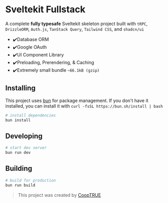 # Sveltekit Fullstack

A complete **fully typesafe** Sveltekit skeleton project built with `tRPC`, `DrizzleORM`, `Auth.js`, `TanStack Query`, `Tailwind CSS`, and `shadcn/ui`

- ✔️Database ORM
- ✔️Google OAuth
- ✔️UI Component Library
- ✔️Preloading, Prerendering, & Caching
- ✔️Extremely small bundle `~66.1kB (gzip)`

## Installing

This project uses [bun](https://bun.sh/) for package management. If you don't have it installed, you can install it with `curl -fsSL https://bun.sh/install | bash`

```bash
# install dependencies
bun install
```

## Developing

```bash
# start dev server
bun run dev
```

## Building

```bash
# build for production
bun run build
```

> This project was created by [CoopTRUE](https://github.com/CoopTRUE)
